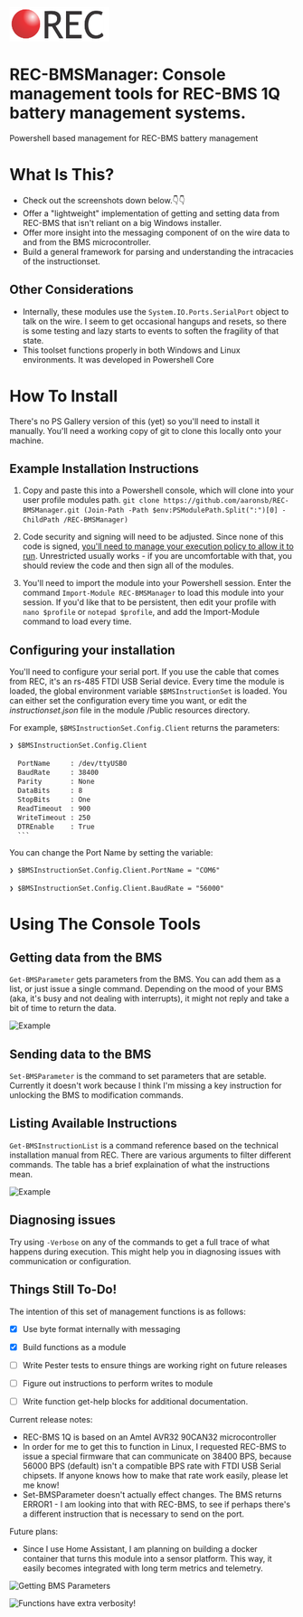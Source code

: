 ![REC-BMS](https://github.com/aaronsb/REC-BMSManager/raw/master/images/rec-logo.png)
# REC-BMSManager: Console management tools for REC-BMS 1Q battery management systems.
Powershell based management for REC-BMS battery management

# What Is This?
* Check out the screenshots down below.👇👇
* Offer a "lightweight" implementation of getting and setting data from REC-BMS that isn't reliant on a big Windows installer.
* Offer more insight into the messaging component of on the wire data to and from the BMS microcontroller.
* Build a general framework for parsing and understanding the intracacies of the instructionset.

## Other Considerations
* Internally, these modules use the  ```System.IO.Ports.SerialPort``` object to talk on the wire. I seem to get occasional hangups and resets, so there is some testing and lazy starts to events to soften the fragility of that state.
* This toolset functions properly in both Windows and Linux environments. It was developed in Powershell Core

# How To Install
There's no PS Gallery version of this (yet) so you'll need to install it manually. You'll need a working copy of git to clone this locally onto your machine.

## Example Installation Instructions

1. Copy and paste this into a Powershell console, which will clone into your user profile modules path. ```git clone https://github.com/aaronsb/REC-BMSManager.git (Join-Path -Path $env:PSModulePath.Split(":")[0] -ChildPath /REC-BMSManager)```

2. Code security and signing will need to be adjusted. Since none of this code is signed, [you'll need to manage your execution policy to allow it to run](https://docs.microsoft.com/en-us/powershell/module/microsoft.powershell.security/set-executionpolicy?view=powershell-7). Unrestricted usually works - if you are uncomfortable with that, you should review the code and then sign all of the modules.

3. You'll need to import the module into your Powershell session. Enter the command ```Import-Module REC-BMSManager``` to load this module into your session. If you'd like that to be persistent, then edit your profile with ```nano $profile``` or ```notepad $profile```, and add the Import-Module command to load every time.

## Configuring your installation

You'll need to configure your serial port. If you use the cable that comes from REC, it's an rs-485 FTDI USB Serial device. Every time the module is loaded, the global environment variable ```$BMSInstructionSet``` is loaded. You can either set the configuration every time you want, or edit the _instructionset.json_ file in the module /Public resources directory.

For example, ```$BMSInstructionSet.Config.Client``` returns the parameters:

    
    ❯ $BMSInstructionSet.Config.Client

      PortName     : /dev/ttyUSB0
      BaudRate     : 38400
      Parity       : None
      DataBits     : 8
      StopBits     : One
      ReadTimeout  : 900
      WriteTimeout : 250
      DTREnable    : True
      ```
You can change the Port Name by setting the variable:

    ❯ $BMSInstructionSet.Config.Client.PortName = "COM6"
    
    ❯ $BMSInstructionSet.Config.Client.BaudRate = "56000"
    

# Using The Console Tools

## Getting data from the BMS
```Get-BMSParameter``` gets parameters from the BMS. You can add them as a list, or just issue a single command. Depending on the mood of your BMS (aka, it's busy and not dealing with interrupts), it might not reply and take a bit of time to return the data.

![Example](https://github.com/aaronsb/REC-BMSManager/raw/master/images/get-examples.gif)

## Sending data to the BMS
```Set-BMSParameter``` is the command to set parameters that are setable. Currently it doesn't work because I think I'm missing a key instruction for unlocking the BMS to modification commands.

## Listing Available Instructions
```Get-BMSInstructionList``` is a command reference based on the technical installation manual from REC. There are various arguments to filter different commands. The table has a brief explaination of what the instructions mean.

![Example](https://github.com/aaronsb/REC-BMSManager/raw/master/images/instructionlist.gif)

## Diagnosing issues
Try using ```-Verbose``` on any of the commands to get a full trace of what happens during execution. This might help you in diagnosing issues with communication or configuration.

## Things Still To-Do!
The intention of this set of management functions is as follows:

- [x] Use byte format internally with messaging
- [x] Build functions as a module
- [ ] Write Pester tests to ensure things are working right on future releases
- [ ] Figure out instructions to perform writes to module
- [ ] Write function get-help blocks for additional documentation.



Current release notes:
* REC-BMS 1Q is based on an Amtel AVR32 90CAN32 microcontroller
* In order for me to get this to function in Linux, I requested REC-BMS to issue a special firmware that can communicate on 38400 BPS, because 56000 BPS (default) isn't a compatible BPS rate with FTDI USB Serial chipsets. If anyone knows how to make that rate work easily, please let me know!
* Set-BMSParameter doesn't actually effect changes. The BMS returns ERROR1 - I am looking into that with REC-BMS, to see if perhaps there's a different instruction that is necessary to send on the port.

Future plans:
* Since I use Home Assistant, I am planning on building a docker container that turns this module into a sensor platform. This way, it easily becomes integrated with long term metrics and telemetry.


![Getting BMS Parameters](https://github.com/aaronsb/REC-BMSManager/raw/master/images/get-parameters.gif)

![Functions have extra verbosity!](https://github.com/aaronsb/REC-BMSManager/blob/master/images/get-bmsparameters-verbose.gif)
